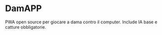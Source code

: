 # DamAPP
PWA open source per giocare a dama contro il computer. Include IA base e catture obbligatorie.
